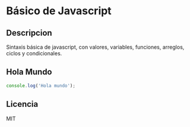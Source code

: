 # Básico de Javascript

## Descripcion
Sintaxis básica de javascript, con valores, variables, funciones, arreglos, ciclos y condicionales.

## Hola Mundo 

```javascript
console.log('Hola mundo');
```

## Licencia
MIT